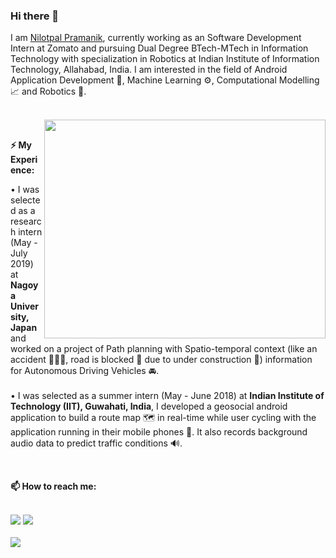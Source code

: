 ### Hi there 👋

I am <a href="https://www.linkedin.com/in/pramaniknilotpal/"> Nilotpal Pramanik</a>, currently working as an Software Development Intern at Zomato and pursuing Dual Degree BTech-MTech in Information Technology with specialization in Robotics at Indian Institute of Information Technology, Allahabad, India. I am interested in the field of Android Application Development 📱, Machine Learning ⚙️, Computational Modelling 📈 and Robotics 🤖.

</br>
<img align="right" height="350px" width="450px" src="https://raw.githubusercontent.com/abhisheknaiidu/abhisheknaiidu/master/code.gif"/>
</br>


<b>⚡ My Experience:</b>

•  I was selected as a research intern (May - July 2019) at **Nagoya University, Japan** and worked on a project of Path planning with Spatio-temporal context (like an accident 🚗💥🚕, road is blocked 🚫 due to under construction 🚧) information for Autonomous Driving Vehicles 🚘.</br>
</br>
•  I was selected as a summer intern (May - June 2018) at **Indian Institute of Technology (IIT), Guwahati, India**, I developed a geosocial android application to build a route map 🗺️ in real-time while user cycling with the application running in their mobile phones 📲. It also records background audio data to predict traffic conditions 🔊. </br>

</br>

<b>📫 How to reach me: </b>
</br>
</br>

<!--
<a href="https://github.com/goodday451999"><img height="30px" width="30px" src="https://cdn.pixabay.com/photo/2017/08/05/11/24/logo-2582757__340.png"/></a>
<a href="https://www.linkedin.com/in/pramaniknilotpal/"><img height="30px" width="30px" src="https://cdn.pixabay.com/photo/2017/08/22/11/56/linked-in-2668700__340.png"/></a>
-->

<img src="https://img.shields.io/badge/Linkedin-Nilotpal_Pramanik-blue?style=plastic-square&logo=Linkedin&logoColor=blue&color=brightGreen&link=https://www.linkedin.com/in/pramaniknilotpal" >
<img src="https://img.shields.io/badge/Gmail-IRM2016501@iiita.ac.in-red?style=plastic&logo=Gmail&logoColor=red&color=brightGreen" >
</br>
</br>

<img src="https://github-readme-stats.vercel.app/api?username=goodday451999&show_icons=true&title_color=ffffff&icon_color=bb2acf&text_color=daf7dc&bg_color=151515"/>


<!--
**goodday451999/goodday451999** is a ✨ _special_ ✨ repository because its `README.md` (this file) appears on your GitHub profile.

Here are some ideas to get you started:

- 🔭 I’m currently working on ...
- 🌱 I’m currently learning ...
- 👯 I’m looking to collaborate on ...
- 🤔 I’m looking for help with ...
- 💬 Ask me about ...
- 📫 How to reach me: ...
- 😄 Pronouns: ...
- ⚡ Fun fact: ...
-->
